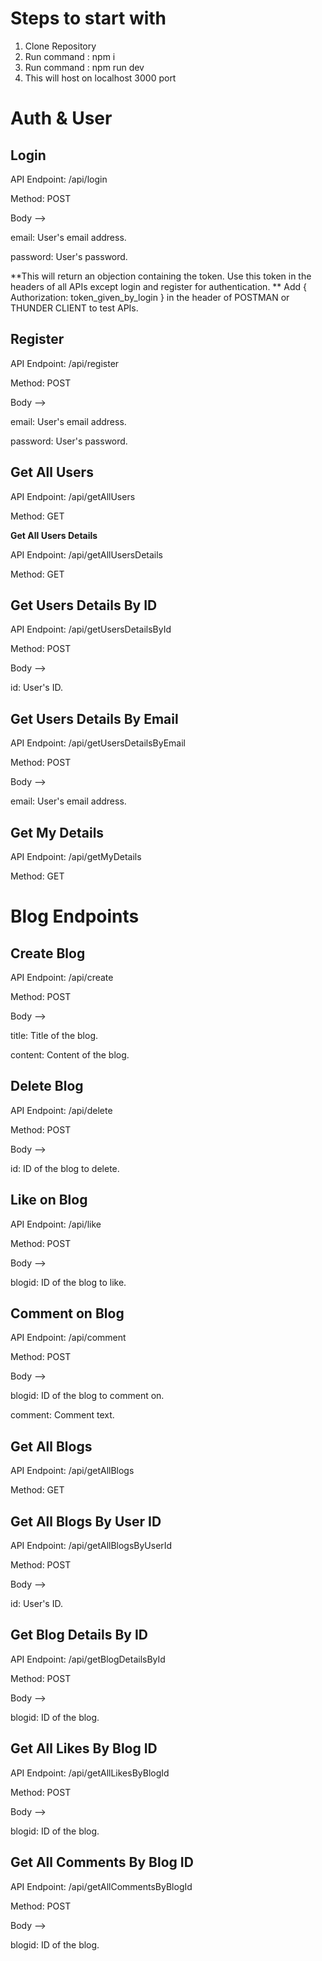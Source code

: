 # Steps to start with

1) Clone Repository
2) Run command : npm i
3) Run command : npm run dev
4) This will host on localhost 3000 port

# Auth & User

## Login

API Endpoint: /api/login

Method: POST

Body -->

email: User's email address.

password: User's password.

**This will return an objection containing the token.
Use this token in the headers of all APIs except login and register for authentication.
**
Add { Authorization: token_given_by_login } in the header of POSTMAN or THUNDER CLIENT to test APIs.

## Register

API Endpoint: /api/register

Method: POST

Body -->

email: User's email address.

password: User's password.


## Get All Users

API Endpoint: /api/getAllUsers

Method: GET

**Get All Users Details**

API Endpoint: /api/getAllUsersDetails

Method: GET


## Get Users Details By ID

API Endpoint: /api/getUsersDetailsById

Method: POST

Body -->

id: User's ID.


## Get Users Details By Email

API Endpoint: /api/getUsersDetailsByEmail

Method: POST

Body -->

email: User's email address.


## Get My Details

API Endpoint: /api/getMyDetails

Method: GET


# Blog Endpoints


## Create Blog

API Endpoint: /api/create

Method: POST

Body -->

title: Title of the blog.

content: Content of the blog.


## Delete Blog

API Endpoint: /api/delete

Method: POST

Body -->

id: ID of the blog to delete.


## Like on Blog

API Endpoint: /api/like

Method: POST

Body -->

blogid: ID of the blog to like.


## Comment on Blog

API Endpoint: /api/comment

Method: POST

Body -->

blogid: ID of the blog to comment on.

comment: Comment text.


## Get All Blogs

API Endpoint: /api/getAllBlogs

Method: GET


## Get All Blogs By User ID

API Endpoint: /api/getAllBlogsByUserId

Method: POST

Body -->

id: User's ID.


## Get Blog Details By ID

API Endpoint: /api/getBlogDetailsById

Method: POST

Body -->

blogid: ID of the blog.


## Get All Likes By Blog ID

API Endpoint: /api/getAllLikesByBlogId

Method: POST

Body -->

blogid: ID of the blog.


## Get All Comments By Blog ID

API Endpoint: /api/getAllCommentsByBlogId

Method: POST

Body -->

blogid: ID of the blog.
